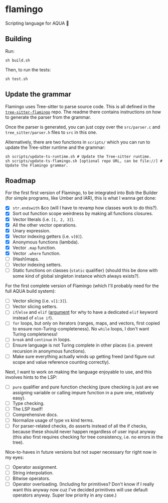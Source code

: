# flamingo

Scripting language for AQUA 🦩

## Building

Run:

```console
sh build.sh
```

Then, to run the tests:

```console
sh test.sh
```

## Update the grammar

Flamingo uses Tree-sitter to parse source code. This is all defined in the [`tree-sitter-flamingo`](https://github.com/inobulles/tree-sitter-flamingo) repo. The readme there contains instructions on how to generate the parser from the grammar.

Once the parser is generated, you can just copy over the `src/parser.c` and `tree_sitter/parser.h` files to `src` in this one.

Alternatively, there are two functions in `scripts/` which you can run to update the Tree-sitter runtime and the grammar:

```console
sh scripts/update-ts-runtime.sh # Update the Tree-sitter runtime.
sh scripts/update-ts-flamingo.sh [optional repo URL, can be file://] # Update the Flamingo grammar.
```

## Roadmap

For the first first version of Flamingo, to be integrated into Bob the Builder (for simple programs, like Umber and IAR), this is what I wanna get done:

- [x] `str.endswith` &co (will I have to revamp how classes work to do this?).
- [x] Sort out function scope weirdness by making all functions closures.
- [x] Vector literals (i.e. `[1, 2, 3]`).
- [x] All the other vector operations.
- [x] Unary expression.
- [x] Vector indexing getters (i.e. `v[0]`).
- [x] Anonymous functions (lambda).
- [x] Vector `.map` function.
- [x] Vector `.where` function.
- [ ] (Hash)maps.
- [ ] Vector indexing setters.
- [ ] Static functions on classes (`static` qualifier) (should this be done with some kind of global singleton instance which always exists?).

For the first complete version of Flamingo (which I'll probably need for the full AQUA build system):

- [ ] Vector slicing (i.e. `v[1:3]`).
- [ ] Vector slicing setters.
- [ ] `if`/`else` and `elif` ([argument](https://langdev.stackexchange.com/questions/9/why-do-some-pl-choose-to-have-a-dedicated-keyword-for-elseif-instead-of-like-in) for why to have a dedicated `elif` keyword instead of `else if`).
- [ ] `for` loops, but only on iterators (ranges, maps, and vectors, first copied to ensure non-Turing-completeness). No `while` loops, I don't want Turing completeness!
- [ ] `break` and `continue` in loops.
- [ ] Ensure language is not Turing complete in other places (i.e. prevent recursion in anonymous functions).
- [ ] Make sure everything actually winds up getting freed (and figure out scope and value reference counting correctly).

Next, I want to work on making the language enjoyable to use, and this involves hints to the LSP:

- [ ] `pure` qualifier and pure function checking (pure checking is just are we assigning variable or calling impure function in a pure one, relatively easy).
- [ ] Type checking.
- [ ] The LSP itself!
- [ ] Comprehensive docs.
- [ ] Normalize usage of type vs kind terms.
- [ ] For parser-related checks, do asserts instead of all the if checks, because these should never happen regardless of user input anyway (this also first requires checking for tree consistency, i.e. no errors in the tree).

Nice-to-haves in future versions but not super necessary for right now in my eyes:

- [ ] Operator assignment.
- [ ] String interpolation.
- [ ] Bitwise operators.
- [ ] Operator overloading. (Including for primitives? Don't know if I really want this anyway now cuz I've decided primitives will use default operators anyway. Super low priority in any case.)
